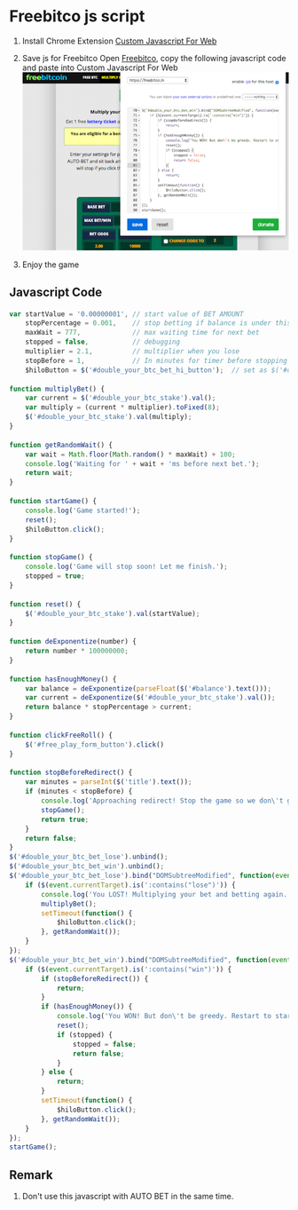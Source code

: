 # Freebitco js script

1. Install Chrome Extension
   [Custom Javascript For Web](https://chrome.google.com/webstore/detail/custom-javascript-for-web/poakhlngfciodnhlhhgnaaelnpjljija)

2. Save js for Freebitco
   Open [Freebitco](https://freebitco.in/?r=11646056), copy the following javascript code and paste into Custom Javascript For Web  
   ![Custom Js For Freebitco](https://github.com/maxmilian/freebitco/blob/master/custom_js_for_freebitco.png)

3. Enjoy the game

## Javascript Code
```js
var startValue = '0.00000001', // start value of BET AMOUNT
    stopPercentage = 0.001,    // stop betting if balance is under this percentage
    maxWait = 777,             // max waiting time for next bet
    stopped = false,           // debugging
    multiplier = 2.1,          // multiplier when you lose
    stopBefore = 1,            // In minutes for timer before stopping redirect on webpage
    $hiloButton = $('#double_your_btc_bet_hi_button');  // set as $('#double_your_btc_bet_hi_button') or $('#double_your_btc_bet_lo_button')

function multiplyBet() {
    var current = $('#double_your_btc_stake').val();
    var multiply = (current * multiplier).toFixed(8);
    $('#double_your_btc_stake').val(multiply);
}

function getRandomWait() {
    var wait = Math.floor(Math.random() * maxWait) + 100;
    console.log('Waiting for ' + wait + 'ms before next bet.');
    return wait;
}

function startGame() {
    console.log('Game started!');
    reset();
    $hiloButton.click();
}

function stopGame() {
    console.log('Game will stop soon! Let me finish.');
    stopped = true;
}

function reset() {
    $('#double_your_btc_stake').val(startValue);
}

function deExponentize(number) {
    return number * 100000000;
}

function hasEnoughMoney() {
    var balance = deExponentize(parseFloat($('#balance').text()));
    var current = deExponentize($('#double_your_btc_stake').val());
    return balance * stopPercentage > current;
}

function clickFreeRoll() {
    $('#free_play_form_button').click()
}

function stopBeforeRedirect() {
    var minutes = parseInt($('title').text());
    if (minutes < stopBefore) {
        console.log('Approaching redirect! Stop the game so we don\'t get redirected while loosing.');
        stopGame();
        return true;
    }
    return false;
}
$('#double_your_btc_bet_lose').unbind();
$('#double_your_btc_bet_win').unbind();
$('#double_your_btc_bet_lose').bind("DOMSubtreeModified", function(event) {
    if ($(event.currentTarget).is(':contains("lose")')) {
        console.log('You LOST! Multiplying your bet and betting again.');
        multiplyBet();
        setTimeout(function() {
            $hiloButton.click();
        }, getRandomWait());
    }
});
$('#double_your_btc_bet_win').bind("DOMSubtreeModified", function(event) {
    if ($(event.currentTarget).is(':contains("win")')) {
        if (stopBeforeRedirect()) {
            return;
        }
        if (hasEnoughMoney()) {
            console.log('You WON! But don\'t be greedy. Restart to startValue!');
            reset();
            if (stopped) {
                stopped = false;
                return false;
            }
        } else {
            return;
        }
        setTimeout(function() {
            $hiloButton.click();
        }, getRandomWait());
    }
});
startGame();
```

## Remark
1. Don't use this javascript with AUTO BET in the same time.
